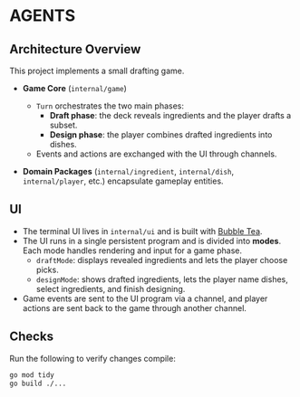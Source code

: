 # AGENTS

## Architecture Overview

This project implements a small drafting game.

- **Game Core** (`internal/game`)
  - `Turn` orchestrates the two main phases:
    - **Draft phase**: the deck reveals ingredients and the player drafts a subset.
    - **Design phase**: the player combines drafted ingredients into dishes.
  - Events and actions are exchanged with the UI through channels.

- **Domain Packages** (`internal/ingredient`, `internal/dish`, `internal/player`, etc.)
  encapsulate gameplay entities.

## UI

- The terminal UI lives in `internal/ui` and is built with
  [Bubble Tea](https://github.com/charmbracelet/bubbletea).
- The UI runs in a single persistent program and is divided into **modes**.
  Each mode handles rendering and input for a game phase.
    - `draftMode`: displays revealed ingredients and lets the player choose picks.
    - `designMode`: shows drafted ingredients, lets the player name dishes,
      select ingredients, and finish designing.
- Game events are sent to the UI program via a channel, and player actions are
  sent back to the game through another channel.

## Checks

Run the following to verify changes compile:

```bash
go mod tidy
go build ./...
```
